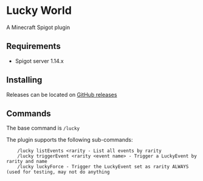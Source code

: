 # Lucky World

A Minecraft Spigot plugin

## Requirements

* Spigot server 1.14.x

## Installing

Releases can be located on [GitHub releases](https://github.com/drazisil/messy/releases)

## Commands

The base command is `/lucky`

The plugin supports the following sub-commands:

        /lucky listEvents <rarity - List all events by rarity
        /lucky triggerEvent <rarity <event name> - Trigger a LuckyEvent by rarity and name
        /lucky luckyForce - Trigger the LuckyEvent set as rarity ALWAYS (used for testing, may not do anything

